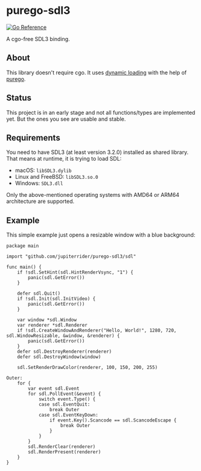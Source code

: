 # purego-sdl3
[![Go Reference](https://pkg.go.dev/badge/github.com/jupiterrider/purego-sdl3.svg)](https://pkg.go.dev/github.com/jupiterrider/purego-sdl3)

A cgo-free SDL3 binding.

## About
This library doesn't require cgo. It uses [dynamic loading](https://en.wikipedia.org/wiki/Dynamic_loading) with the help of [purego](https://github.com/ebitengine/purego).

## Status
This project is in an early stage and not all functions/types are implemented yet. But the ones you see are usable and stable.

## Requirements
You need to have SDL3 (at least version 3.2.0) installed as shared library. That means at runtime, it is trying to load SDL:
- macOS: `libSDL3.dylib`
- Linux and FreeBSD: `libSDL3.so.0`
- Windows: `SDL3.dll`

Only the above-mentioned operating systems with AMD64 or ARM64 architecture are supported.

## Example
This simple example just opens a resizable window with a blue background:

```golang
package main

import "github.com/jupiterrider/purego-sdl3/sdl"

func main() {
	if !sdl.SetHint(sdl.HintRenderVsync, "1") {
		panic(sdl.GetError())
	}

	defer sdl.Quit()
	if !sdl.Init(sdl.InitVideo) {
		panic(sdl.GetError())
	}

	var window *sdl.Window
	var renderer *sdl.Renderer
	if !sdl.CreateWindowAndRenderer("Hello, World!", 1280, 720, sdl.WindowResizable, &window, &renderer) {
		panic(sdl.GetError())
	}
	defer sdl.DestroyRenderer(renderer)
	defer sdl.DestroyWindow(window)

	sdl.SetRenderDrawColor(renderer, 100, 150, 200, 255)

Outer:
	for {
		var event sdl.Event
		for sdl.PollEvent(&event) {
			switch event.Type() {
			case sdl.EventQuit:
				break Outer
			case sdl.EventKeyDown:
				if event.Key().Scancode == sdl.ScancodeEscape {
					break Outer
				}
			}
		}
		sdl.RenderClear(renderer)
		sdl.RenderPresent(renderer)
	}
}
```
